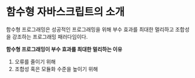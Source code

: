 # 함수형 자바스크립트의 소개

함수형 프로그래밍은 성공적인 프로그래밍을 위해 부수 효과를 최대한 멀리하고 조합성을 강조하는 프로그래밍 패러다임이다.


**함수형 프로그래밍이 부수 효과를 최대한 멀리하는 이유**

1. 오류를 줄이기 위해
2. 조합성 혹은 모듈화 수준을 높이기 위해

